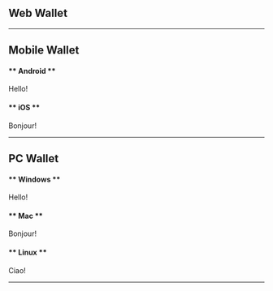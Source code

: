 ## Web Wallet
----------------

## Mobile Wallet

<!-- tabs:start -->

#### ** Android **

Hello!

#### ** iOS **

Bonjour!

<!-- tabs:end -->
----------------

## PC Wallet

<!-- tabs:start -->

#### ** Windows **

Hello!

#### ** Mac **

Bonjour!

#### ** Linux **

Ciao!

<!-- tabs:end -->
----------------